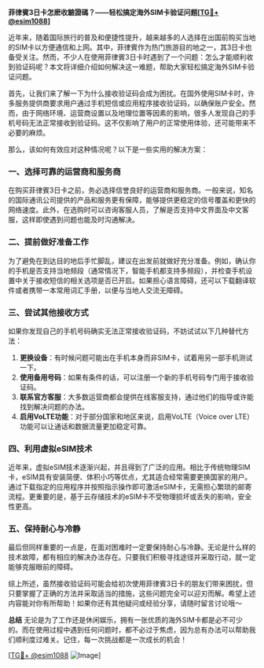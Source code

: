 **菲律賓3日卡怎麽收驗證碼？——轻松搞定海外SIM卡验证问题[[TG💪+ @esim1088](https://t.me/s/esim1088)]**

近年来，随着国际旅行的普及和便捷性提升，越来越多的人选择在出国前购买当地的SIM卡以方便通信和上网。其中，菲律賓作为热门旅游目的地之一，其3日卡也备受关注。然而，不少人在使用菲律賓3日卡时遇到了一个问题：怎么才能顺利收到验证码呢？本文将详细介绍如何解决这一难题，帮助大家轻松搞定海外SIM卡验证问题。

首先，让我们来了解一下为什么接收验证码会成为困扰。在国外使用SIM卡时，许多服务提供商要求用户通过手机短信或应用程序接收验证码，以确保账户安全。然而，由于网络环境、运营商设置以及地理位置等因素的影响，很多人发现自己的手机号码无法正常接收到验证码。这不仅影响了用户的正常使用体验，还可能带来不必要的麻烦。

那么，该如何有效应对这种情况呢？以下是一些实用的解决方案：

### 一、选择可靠的运营商和服务商

在购买菲律賓3日卡之前，务必选择信誉良好的运营商和服务商。一般来说，知名的国际通讯公司提供的产品和服务更有保障，能够提供更稳定的信号覆盖和更快的网络速度。此外，在选购时可以咨询客服人员，了解是否支持中文界面及中文客服，这样即使遇到问题也能及时沟通解决。

### 二、提前做好准备工作

为了避免在到达目的地后手忙脚乱，建议在出发前就做好充分准备。例如，确认你的手机是否支持当地频段（通常情况下，智能手机都支持多频段），并检查手机设置中关于接收短信的相关选项是否已开启。如果担心语言障碍，还可以下载翻译软件或者携带一本常用词汇手册，以便与当地人交流无障碍。

### 三、尝试其他接收方式

如果你发现自己的手机号码确实无法正常接收验证码，不妨试试以下几种替代方法：
1. **更换设备**：有时候问题可能出在手机本身而非SIM卡，试着用另一部手机测试一下。
2. **使用备用号码**：如果有条件的话，可以注册一个新的手机号码专门用于接收验证码。
3. **联系官方客服**：大多数运营商都会提供在线客服支持，通过他们的指导或许能找到解决问题的办法。
4. **启用VoLTE功能**：对于部分国家和地区来说，启用VoLTE（Voice over LTE）功能可以让通话和数据流量更加稳定可靠。

### 四、利用虚拟eSIM技术

近年来，虚拟eSIM技术逐渐兴起，并且得到了广泛的应用。相比于传统物理SIM卡，eSIM具有安装简便、体积小巧等优点，尤其适合经常需要更换国家的用户。通过下载指定的应用程序并按照指示操作即可激活eSIM卡，无需担心繁琐的邮寄流程。更重要的是，基于云存储技术的eSIM卡不受物理损坏或丢失的影响，安全性更高。

### 五、保持耐心与冷静

最后但同样重要的一点是，在面对困难时一定要保持耐心与冷静。无论是什么样的技术故障，都有相应的解决办法存在。只要我们积极寻找途径并采取行动，就一定能够克服眼前的障碍。

综上所述，虽然接收验证码可能会给初次使用菲律賓3日卡的朋友们带来困扰，但只要掌握了正确的方法并采取适当的措施，这些问题完全可以迎刃而解。希望上述内容能对你有所帮助！如果你还有其他疑问或经验分享，请随时留言讨论哦～

**总结**
无论是为了工作还是休闲娱乐，拥有一张优质的海外SIM卡都是必不可少的。而在使用过程中遇到任何问题时，都不必过于焦虑，因为总有办法可以帮助我们顺利度过难关。记住，每一次挑战都是一次成长的机会！

[[TG💪+ @esim1088](https://t.me/s/esim1088) ![Image](https://i.postimg.cc/4NQfJmqS/Snipaste-2025-05-13-00-14-12.png)]